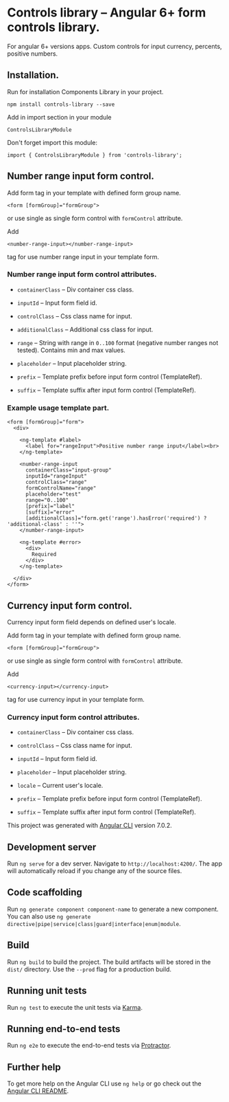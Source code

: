 # Controls library – Angular 6+ form controls library.

For angular 6+ versions apps. Custom controls for input
currency, percents, positive numbers.

## Installation.

Run for installation Components Library in your project.   
   
`npm install controls-library --save`   
      
   
Add in import section in your module

`ControlsLibraryModule`   
   
   
Don't forget import this module:

`import { ControlsLibraryModule } from 'controls-library';`
   
   
## Number range input form control.

Add form tag in your template with defined form group name.

`<form [formGroup]="formGroup">`

or use single as single form control with `formControl` attribute.
   
   
Add 
   
`<number-range-input></number-range-input>`

tag for use number range input in your template form.
   
   
### Number range input form control attributes.
   
* `containerClass` – Div container css class.
   
* `inputId` – Input form field id.
   
* `controlClass` – Css class name for input.
   
* `additionalClass` – Additional css class for input.
   
* `range` – String with range in  `0..100` format (negative number ranges not
tested). Contains min and max values.
   
* `placeholder` – Input placeholder string.
   
* `prefix` – Template prefix before input form control (TemplateRef<any>).
   
* `suffix` – Template suffix after input form control (TemplateRef<any>).
   
   
   
### Example usage template part.

```
<form [formGroup]="form">
  <div>

    <ng-template #label>
      <label for="rangeInput">Positive number range input</label><br>
    </ng-template>

    <number-range-input
      containerClass="input-group"
      inputId="rangeInput"
      controlClass="range"
      formControlName="range"
      placeholder="test"
      range="0..100"
      [prefix]="label"
      [suffix]="error"
      [additionalClass]="form.get('range').hasError('required') ? 'additional-class' : ''">
    </number-range-input>

    <ng-template #error>
      <div>
        Required
      </div>
    </ng-template>

  </div>
</form>

```
   
   
   
## Currency input form control.

Currency input form field depends on defined user's locale.
   
Add form tag in your template with defined form group name.

`<form [formGroup]="formGroup">`

or use single as single form control with `formControl` attribute.
   
   
Add 
   
`<currency-input></currency-input>`

tag for use currency input in your template form.
   
   
### Currency input form control attributes.
   
* `containerClass` – Div container css class.
   
* `controlClass` – Css class name for input.
   
* `inputId` – Input form field id.
   
* `placeholder` – Input placeholder string.
   
* `locale` – Current user's locale.
   
* `prefix` – Template prefix before input form control (TemplateRef<any>).
   
* `suffix` – Template suffix after input form control (TemplateRef<any>).
   
   
   
   
This project was generated with [Angular CLI](https://github.com/angular/angular-cli) version 7.0.2.

## Development server

Run `ng serve` for a dev server. Navigate to `http://localhost:4200/`. The app will automatically reload if you change any of the source files.

## Code scaffolding

Run `ng generate component component-name` to generate a new component. You can also use `ng generate directive|pipe|service|class|guard|interface|enum|module`.

## Build

Run `ng build` to build the project. The build artifacts will be stored in the `dist/` directory. Use the `--prod` flag for a production build.

## Running unit tests

Run `ng test` to execute the unit tests via [Karma](https://karma-runner.github.io).

## Running end-to-end tests

Run `ng e2e` to execute the end-to-end tests via [Protractor](http://www.protractortest.org/).

## Further help

To get more help on the Angular CLI use `ng help` or go check out the [Angular CLI README](https://github.com/angular/angular-cli/blob/master/README.md).
